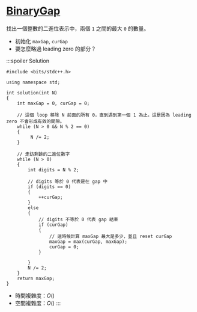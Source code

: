 # [BinaryGap](https://app.codility.com/programmers/lessons/1-iterations/binary_gap/)

找出一個整數的二進位表示中，兩個 `1` 之間的最大 `0` 的數量。

- 初始化 `maxGap`, `curGap`
- 要怎麼略過 leading zero 的部分？

:::spoiler Solution
```cpp=
#include <bits/stdc++.h>

using namespace std;

int solution(int N)
{
    int maxGap = 0, curGap = 0;
    
    // 這個 loop 移除 N 前面的所有 0，直到遇到第一個 1 為止。這是因為 leading zero 不會形成有效的間隙。
    while (N > 0 && N % 2 == 0)
    {
         N /= 2;
    }

    // 走訪剩餘的二進位數字
    while (N > 0)
    {
        int digits = N % 2;
        
        // digits 等於 0 代表是在 gap 中
        if (digits == 0)
        {
            ++curGap;
        }
        else
        {
            // digits 不等於 0 代表 gap 結束
            if (curGap)
            {
                // 這時候計算 maxGap 最大是多少，並且 reset curGap
                maxGap = max(curGap, maxGap);
                curGap = 0;
            }
                
        }
        N /= 2;
    }
    return maxGap;
}
```
- 時間複雜度：$O()$
- 空間複雜度：$O()$
:::
